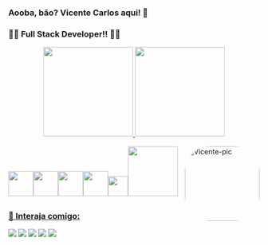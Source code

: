 ### Aooba, bão? Vicente Carlos aqui! 🚀
### 🚨🚨 Full Stack Developer!! 🚨🚨 

<div align="center">
  <a href="https://github.com/vicentecarlos">
  <img height="180em" src="https://github-readme-stats.vercel.app/api?username=vicentecarlos&show_icons=true&theme=maroongold&include_all_commits=true&count_private=true"/>
  <img height="180em" src="https://github-readme-stats.vercel.app/api/top-langs/?username=vicentecarlos&layout=compact&langs_count=7&theme=maroongold"/>
</div>
  
  <div style="display: inline_block"><br>
   <img src="https://media.giphy.com/media/XAxylRMCdpbEWUAvr8/giphy.gif" width="50" /><img src="https://media.giphy.com/media/fsEaZldNC8A1PJ3mwp/giphy.gif" width="50" /><img src="https://media.giphy.com/media/ln7z2eWriiQAllfVcn/giphy.gif" width="50" /><img src="https://media.giphy.com/media/eNAsjO55tPbgaor7ma/giphy.gif" width="50" /><img src="https://media3.giphy.com/media/kdFc8fubgS31b8DsVu/giphy.webp" width="40" /><img src="https://media.giphy.com/media/kH1DBkPNyZPOk0BxrM/giphy.gif" width="100" />
    
  
  <img align="right" alt="Vicente-pic" height="150" style="border-radius:50px;" src="https://i.gifer.com/origin/4d/4d01b77bbaa8702885051127445cf662_w200.gif">
</div>
  
  ##
  
  ### 💬 Interaja comigo: 
  
  <div>
    <a href="https://www.instagram.com/vicente.carlos04/" target="_blank"><img src="https://img.shields.io/badge/-Instagram-%23E4405F?style=for-the-badge&logo=instagram&logoColor=white" target="_blank"></a>
   <a href="https://discord.gg/pDxbmrzNaJ" target="_blank"><img src="https://img.shields.io/badge/Discord-7289DA?style=for-the-badge&logo=discord&logoColor=white" target="_blank"></a> 
    <a href = "mailto:vicentecarloshehe@gmail.com"><img src="https://img.shields.io/badge/-Gmail-%23333?style=for-the-badge&logo=gmail&logoColor=white" target="_blank"></a>
    <a href="https://www.linkedin.com/in/vicente-carlos-silva-6443941b7/" target="_blank"><img src="https://img.shields.io/badge/-LinkedIn-%230077B5?style=for-the-badge&logo=linkedin&logoColor=white" target="_blank"></a> 
    <img src="https://img.shields.io/badge/Ubuntu-E95420?style=for-the-badge&logo=ubuntu&logoColor=white" target="_blank"> 
  </div>
